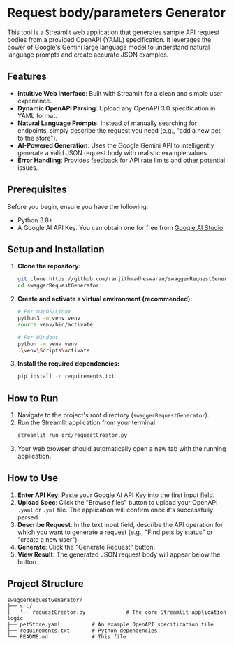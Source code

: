 # Request body/parameters Generator

This tool is a Streamlit web application that generates sample API request bodies from a provided OpenAPI (YAML) specification. It leverages the power of Google's Gemini large language model to understand natural language prompts and create accurate JSON examples.

## Features

- **Intuitive Web Interface**: Built with Streamlit for a clean and simple user experience.
- **Dynamic OpenAPI Parsing**: Upload any OpenAPI 3.0 specification in YAML format.
- **Natural Language Prompts**: Instead of manually searching for endpoints, simply describe the request you need (e.g., "add a new pet to the store").
- **AI-Powered Generation**: Uses the Google Gemini API to intelligently generate a valid JSON request body with realistic example values.
- **Error Handling**: Provides feedback for API rate limits and other potential issues.

## Prerequisites

Before you begin, ensure you have the following:

- Python 3.8+
- A Google AI API Key. You can obtain one for free from [Google AI Studio](https://aistudio.google.com/app/apikey).

## Setup and Installation

1.  **Clone the repository:**
    ```bash
    git clone https://github.com/ranjithmadheswaran/swaggerRequestGenerator.git
    cd swaggerRequestGenerator
    ```

2.  **Create and activate a virtual environment (recommended):**
    ```bash
    # For macOS/Linux
    python3 -m venv venv
    source venv/bin/activate

    # For Windows
    python -m venv venv
    .\venv\Scripts\activate
    ```

3.  **Install the required dependencies:**
    ```bash
    pip install -r requirements.txt
    ```

## How to Run

1.  Navigate to the project's root directory (`swaggerRequestGenerator`).
2.  Run the Streamlit application from your terminal:
    ```bash
    streamlit run src/requestCreator.py
    ```
3.  Your web browser should automatically open a new tab with the running application.

## How to Use

1.  **Enter API Key**: Paste your Google AI API Key into the first input field.
2.  **Upload Spec**: Click the "Browse files" button to upload your OpenAPI `.yaml` or `.yml` file. The application will confirm once it's successfully parsed.
3.  **Describe Request**: In the text input field, describe the API operation for which you want to generate a request (e.g., "Find pets by status" or "create a new user").
4.  **Generate**: Click the "Generate Request" button.
5.  **View Result**: The generated JSON request body will appear below the button.

## Project Structure

```
swaggerRequestGenerator/
├── src/
│   └── requestCreator.py             # The core Streamlit application logic
├── petStore.yaml          # An example OpenAPI specification file
├── requirements.txt       # Python dependencies
└── README.md              # This file
```

